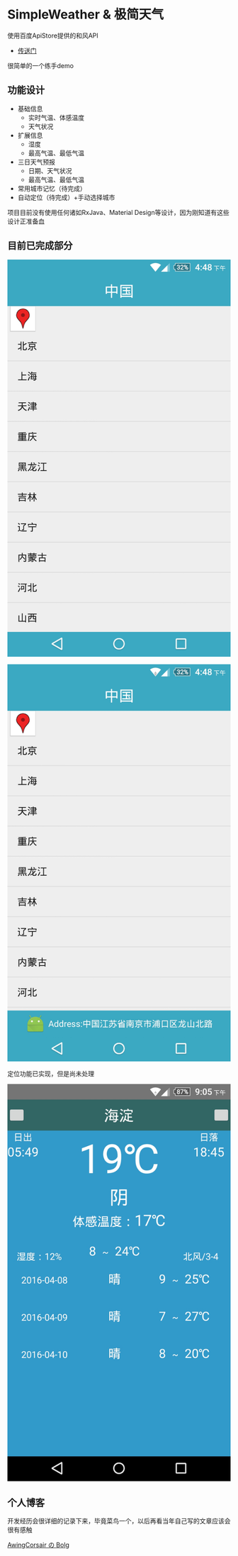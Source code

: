# SimpleWeather & 极简天气

使用百度ApiStore提供的和风API
*   [传送门](http://apistore.baidu.com/apiworks/servicedetail/478.html/)

很简单的一个练手demo

## 功能设计

*   基础信息
    *   实时气温、体感温度
    *   天气状况
*   扩展信息
    *   湿度
    *   最高气温、最低气温
*   三日天气预报
    *   日期、天气状况
    *   最高气温、最低气温
*   常用城市记忆（待完成）
*   自动定位（待完成）+手动选择城市

项目目前没有使用任何诸如RxJava、Material Design等设计，因为刚知道有这些设计正准备血

## 目前已完成部分

![pic1](https://github.com/AwingCorsair/SimpleWeather/blob/master/pic/choose.jpg)

![pic2](https://github.com/AwingCorsair/SimpleWeather/blob/master/pic/location.jpg)

定位功能已实现，但是尚未处理

![pic3](https://github.com/AwingCorsair/SimpleWeather/blob/master/pic/main.jpg)

## 个人博客

开发经历会很详细的记录下来，毕竟菜鸟一个，以后再看当年自己写的文章应该会很有感触

[AwingCorsair の Bolg](awingcorsair.github.io/)

